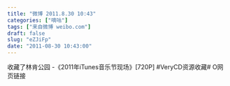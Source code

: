 ```yaml
---
title: "微博 2011.8.30 10:43"
categories: ["嘀咕"]
tags: ["来自微博 weibo.com"]
draft: false
slug: "eZJiFp"
date: "2011-08-30 10:43:00"
---
```


<p>收藏了林肯公园 -《2011年iTunes音乐节现场》[720P] #VeryCD资源收藏# O网页链接 ​​​​</p>
